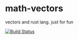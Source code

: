 # math-vectors
vectors and rust lang. just for fun

[![Build Status](https://travis-ci.org/rifttech/math-vectors.svg?branch=master)](https://travis-ci.org/rifttech/math-vectors)
